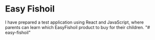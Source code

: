 # Easy Fishoil

I have prepared a test application using React and JavaScript, where parents can learn which EasyFishoil product to buy for their children.
"# easy-fishoil" 
